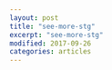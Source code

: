 ```yaml
---
layout: post
title: "see-more-stg"
excerpt: "see-more-stg"
modified: 2017-09-26
categories: articles
---
```

<div class="apester-media" data-media-id="5f5f2e4fa9d5fae4db8e5536" height="512"></div><script async src="https://static.stg.apester.com/js/sdk/latest/apester-sdk.js"></script>
